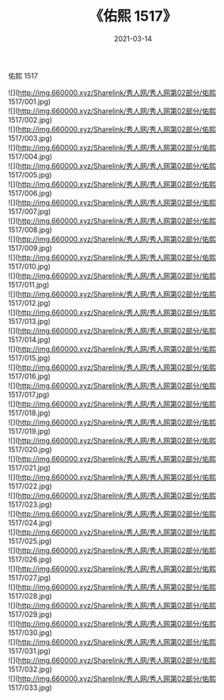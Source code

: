 ﻿---
layout: post
title:  《佑熙 1517》
date:   2021-03-14
img: http://img.660000.xyz/Sharelink/秀人网/秀人网第02部分/佑熙 1517/000.jpg
categories: [美女, 清纯, 唯美]
---

佑熙 1517

  ![](http://img.660000.xyz/Sharelink/秀人网/秀人网第02部分/佑熙 1517/001.jpg) <br> ![](http://img.660000.xyz/Sharelink/秀人网/秀人网第02部分/佑熙 1517/002.jpg) <br> ![](http://img.660000.xyz/Sharelink/秀人网/秀人网第02部分/佑熙 1517/003.jpg) <br> ![](http://img.660000.xyz/Sharelink/秀人网/秀人网第02部分/佑熙 1517/004.jpg) <br> ![](http://img.660000.xyz/Sharelink/秀人网/秀人网第02部分/佑熙 1517/005.jpg) <br> ![](http://img.660000.xyz/Sharelink/秀人网/秀人网第02部分/佑熙 1517/006.jpg) <br> ![](http://img.660000.xyz/Sharelink/秀人网/秀人网第02部分/佑熙 1517/007.jpg) <br> ![](http://img.660000.xyz/Sharelink/秀人网/秀人网第02部分/佑熙 1517/008.jpg) <br> ![](http://img.660000.xyz/Sharelink/秀人网/秀人网第02部分/佑熙 1517/009.jpg) <br> ![](http://img.660000.xyz/Sharelink/秀人网/秀人网第02部分/佑熙 1517/010.jpg) <br> ![](http://img.660000.xyz/Sharelink/秀人网/秀人网第02部分/佑熙 1517/011.jpg) <br> ![](http://img.660000.xyz/Sharelink/秀人网/秀人网第02部分/佑熙 1517/012.jpg) <br> ![](http://img.660000.xyz/Sharelink/秀人网/秀人网第02部分/佑熙 1517/013.jpg) <br> ![](http://img.660000.xyz/Sharelink/秀人网/秀人网第02部分/佑熙 1517/014.jpg) <br> ![](http://img.660000.xyz/Sharelink/秀人网/秀人网第02部分/佑熙 1517/015.jpg) <br> ![](http://img.660000.xyz/Sharelink/秀人网/秀人网第02部分/佑熙 1517/016.jpg) <br> ![](http://img.660000.xyz/Sharelink/秀人网/秀人网第02部分/佑熙 1517/017.jpg) <br> ![](http://img.660000.xyz/Sharelink/秀人网/秀人网第02部分/佑熙 1517/018.jpg) <br> ![](http://img.660000.xyz/Sharelink/秀人网/秀人网第02部分/佑熙 1517/019.jpg) <br> ![](http://img.660000.xyz/Sharelink/秀人网/秀人网第02部分/佑熙 1517/020.jpg) <br> ![](http://img.660000.xyz/Sharelink/秀人网/秀人网第02部分/佑熙 1517/021.jpg) <br> ![](http://img.660000.xyz/Sharelink/秀人网/秀人网第02部分/佑熙 1517/022.jpg) <br> ![](http://img.660000.xyz/Sharelink/秀人网/秀人网第02部分/佑熙 1517/023.jpg) <br> ![](http://img.660000.xyz/Sharelink/秀人网/秀人网第02部分/佑熙 1517/024.jpg) <br> ![](http://img.660000.xyz/Sharelink/秀人网/秀人网第02部分/佑熙 1517/025.jpg) <br> ![](http://img.660000.xyz/Sharelink/秀人网/秀人网第02部分/佑熙 1517/026.jpg) <br> ![](http://img.660000.xyz/Sharelink/秀人网/秀人网第02部分/佑熙 1517/027.jpg) <br> ![](http://img.660000.xyz/Sharelink/秀人网/秀人网第02部分/佑熙 1517/028.jpg) <br> ![](http://img.660000.xyz/Sharelink/秀人网/秀人网第02部分/佑熙 1517/029.jpg) <br> ![](http://img.660000.xyz/Sharelink/秀人网/秀人网第02部分/佑熙 1517/030.jpg) <br> ![](http://img.660000.xyz/Sharelink/秀人网/秀人网第02部分/佑熙 1517/031.jpg) <br> ![](http://img.660000.xyz/Sharelink/秀人网/秀人网第02部分/佑熙 1517/032.jpg) <br> ![](http://img.660000.xyz/Sharelink/秀人网/秀人网第02部分/佑熙 1517/033.jpg) <br>